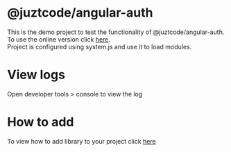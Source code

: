 # @juztcode/angular-auth
This is the demo project to test the functionality of @juztcode/angular-auth.  
To use the online version click [here](https://embed.plnkr.co/qstWVYDhzfY4L4YF5Pxp?p=preview).  
Project is configured using system.js and use it to load modules.

# View logs
Open developer tools > console to view the log

# How to add
To view how to add library to your project click [here](https://www.npmjs.com/package/@juztcode/angular-auth)